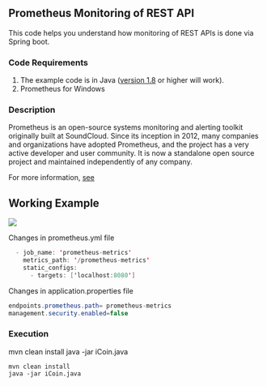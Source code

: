 ## Prometheus Monitoring of REST API
This code helps you understand how monitoring of REST APIs is done via Spring boot.


### Code Requirements
1) The example code is in Java ([version 1.8](https://java.com/en/download/) or higher will work). 
2) Prometheus for Windows

### Description
Prometheus is an open-source systems monitoring and alerting toolkit originally built at SoundCloud. Since its inception in 2012, many companies and organizations have adopted Prometheus, and the project has a very active developer and user community. It is now a standalone open source project and maintained independently of any company.

For more information, [see](https://prometheus.io/docs/introduction/overview/)

## Working Example
<img src="https://github.com/akshaybahadur21/Prometheus_Monitoring/blob/master/prom.gif">

Changes in prometheus.yml file
```java
  - job_name: 'prometheus-metrics'
    metrics_path: '/prometheus-metrics'
    static_configs:
      - targets: ['localhost:8080']
``` 
Changes in application.properties file
```java
endpoints.prometheus.path= prometheus-metrics
management.security.enabled=false
``` 

### Execution
mvn clean install
java -jar iCoin.java

```
mvn clean install
java -jar iCoin.java
```
